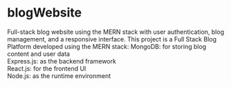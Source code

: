 # blogWebsite
Full-stack blog website using the MERN stack with user authentication, blog management, and a responsive interface.
This project is a Full Stack Blog Platform developed using the MERN stack: 
MongoDB: for storing blog content and user data  
Express.js: as the backend framework  
React.js: for the frontend UI  
Node.js: as the runtime environment
